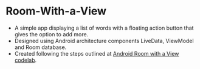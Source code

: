 # Room-With-a-View
- A simple app displaying a list of words with a floating action button that gives the option to add more. 
- Designed using Android architecture components LiveData, ViewModel and Room database.
- Created following the steps outlined at [Android Room with a View codelab](https://codelabs.developers.google.com/codelabs/android-room-with-a-view-kotlin/#0).
